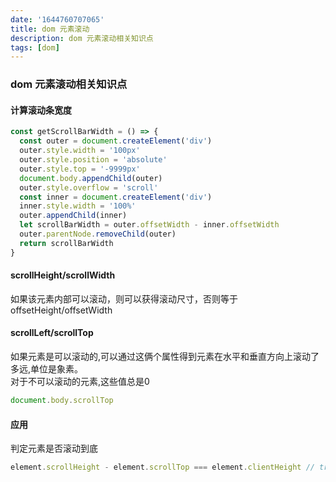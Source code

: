 ```yaml
---
date: '1644760707065'
title: dom 元素滚动
description: dom 元素滚动相关知识点
tags: [dom]
---
```

### dom 元素滚动相关知识点
#### 计算滚动条宽度
```javascript
const getScrollBarWidth = () => {
  const outer = document.createElement('div')
  outer.style.width = '100px'
  outer.style.position = 'absolute'
  outer.style.top = '-9999px'
  document.body.appendChild(outer)
  outer.style.overflow = 'scroll'
  const inner = document.createElement('div')
  inner.style.width = '100%'
  outer.appendChild(inner)
  let scrollBarWidth = outer.offsetWidth - inner.offsetWidth
  outer.parentNode.removeChild(outer)
  return scrollBarWidth
}
```
#### scrollHeight/scrollWidth
如果该元素内部可以滚动，则可以获得滚动尺寸，否则等于offsetHeight/offsetWidth
#### scrollLeft/scrollTop
如果元素是可以滚动的,可以通过这俩个属性得到元素在水平和垂直方向上滚动了多远,单位是象素。  
对于不可以滚动的元素,这些值总是0  
```javascript
document.body.scrollTop
```
#### 应用
判定元素是否滚动到底
```javascript
element.scrollHeight - element.scrollTop === element.clientHeight // true 则滚动到底了
```

